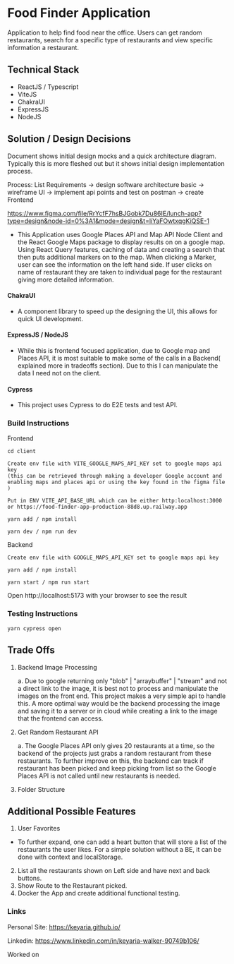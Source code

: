 # Food Finder Application

Application to help find food near the office. Users can get random restaurants, search for a specific type of restaurants and view specific information a restaurant.

## Technical Stack

- ReactJS / Typescript
- ViteJS
- ChakraUI
- ExpressJS
- NodeJS

## Solution / Design Decisions

Document shows initial design mocks and a quick architecture diagram. Typically this is more fleshed out but it shows initial design implementation process.

Process: List Requirements -> design software architecture basic -> wireframe UI -> implement api points and test on postman -> create Frontend

https://www.figma.com/file/RrYcfF7hsBJGobk7Du86IE/lunch-app?type=design&node-id=0%3A1&mode=design&t=liYaFOwtxqgKiQSE-1


- This Application uses Google Places API and Map API Node Client and the React Google Maps package to display results on on a google map. Using React Query features, caching of data and creating a search that then puts additional markers on to the map. When clicking a Marker, user can see the information on the left hand side. If user clicks on name of restaurant they are taken to individual page for the restaurant giving more detailed information.

#### ChakraUI

- A component library to speed up the designing the UI, this allows for quick UI development.

#### ExpressJS / NodeJS

- While this is frontend focused application, due to Google map and Places API, it is most suitable to make some of the calls in a Backend( explained more in tradeoffs section). Due to this I can manipulate the data I need not on the client. 

#### Cypress
- This project uses Cypress to do E2E tests and test API. 

### Build Instructions

Frontend

```
cd client

Create env file with VITE_GOOGLE_MAPS_API_KEY set to google maps api key
(this can be retrieved through making a developer Google account and enabling maps and places api or using the key found in the figma file )

Put in ENV VITE_API_BASE_URL which can be either http:localhost:3000 or https://food-finder-app-production-88d8.up.railway.app

yarn add / npm install

yarn dev / npm run dev

```

Backend
```
Create env file with GOOGLE_MAPS_API_KEY set to google maps api key

yarn add / npm install

yarn start / npm run start
```
Open http://localhost:5173 with your browser to see the result

### Testing Instructions
```
yarn cypress open

```
## Trade Offs

1. Backend Image Processing
   
   a. Due to google returning only "blob" | "arraybuffer" | "stream" and not a direct link to the image, it is best not to process and manipulate the images on the front end. This project makes a very simple api to handle this. A more optimal way would be the backend processing the image and saving it to a server or in cloud while creating a link to the image that the frontend can access.

2. Get Random Restaurant API
  
    a.  The Google Places API only gives 20 restaurants at a time, so the backend of the projects just grabs a random restaurant from these restaurants. To further improve on this, the backend can track if restaurant has been picked and keep picking from list so the Google Places API is not called until new restaurants is needed.
3. Folder Structure

## Additional Possible Features
1. User Favorites
  - To further expand, one can add a heart button that will store a list of the restaurants the user likes. For a simple solution without a BE, it can be done with context and localStorage. 
2. List all the restaurants shown on Left side and have next and back buttons.
3. Show Route to the Restaurant picked.
4. Docker the App and create additional functional testing.

### Links

Personal Site: https://keyaria.github.io/

Linkedin: https://www.linkedin.com/in/keyaria-walker-90749b106/

Worked on 
